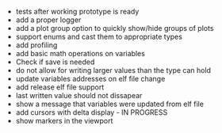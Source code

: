 - tests after working prototype is ready
- add a proper logger
- add a plot group option to quickly show/hide groups of plots
- support enums and cast them to appropriate types
- add profiling 
- add basic math operations on variables
- Check if save is needed
- do not allow for writing larger values than the type can hold
- update variables addresses on elf file change 
- add release elf file support
- last written value should not dissapear
- show a message that variables were updated from elf file
- add cursors with delta display - IN PROGRESS
- show markers in the viewport